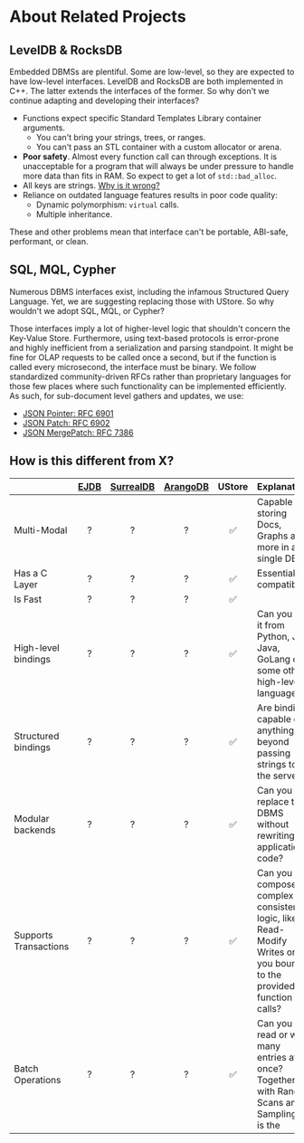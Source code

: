 # About Related Projects

## LevelDB & RocksDB

Embedded DBMSs are plentiful.
Some are low-level, so they are expected to have low-level interfaces.
LevelDB and RocksDB are both implemented in C++.
The latter extends the interfaces of the former.
So why don't we continue adapting and developing their interfaces?

- Functions expect specific Standard Templates Library container arguments.
  - You can't bring your strings, trees, or ranges.
  - You can't pass an STL container with a custom allocator or arena.
- **Poor safety**. Almost every function call can through exceptions. It is unacceptable for a program that will always be under pressure to handle more data than fits in RAM. So expect to get a lot of `std::bad_alloc`.
- All keys are strings. [Why is it wrong?][ustore-keys-size]
- Reliance on outdated language features results in poor code quality:
  - Dynamic polymorphism: `virtual` calls.
  - Multiple inheritance.

These and other problems mean that interface can't be portable, ABI-safe, performant, or clean.

## SQL, MQL, Cypher

Numerous DBMS interfaces exist, including the infamous Structured Query Language.
Yet, we are suggesting replacing those with UStore.
So why wouldn't we adopt SQL, MQL, or Cypher?

Those interfaces imply a lot of higher-level logic that shouldn't concern the Key-Value Store.
Furthermore, using text-based protocols is error-prone and highly inefficient from a serialization and parsing standpoint.
It might be fine for OLAP requests to be called once a second, but if the function is called every microsecond, the interface must be binary.
We follow standardized community-driven RFCs rather than proprietary languages for those few places where such functionality can be implemented efficiently.
As such, for sub-document level gathers and updates, we use:


- [JSON Pointer: RFC 6901][pointer]
- [JSON Patch: RFC 6902][patch]
- [JSON MergePatch: RFC 7386][merge-patch]

## How is this different from X?

|                       | [EJDB][ejdb] | [SurrealDB][surreal] | [ArangoDB][arango] | UStore | Explanation                                                                                                        |
| :-------------------- | :----------: | :------------------: | :----------------: | :----: | :----------------------------------------------------------------------------------------------------------------- |
| Multi-Modal           |      ?       |          ?           |         ?          |   ✅    | Capable of storing Docs, Graphs and more in a single DBMS                                                          |
| Has a C Layer         |      ?       |          ?           |         ?          |   ✅    | Essential for compatibility                                                                                        |
| Is Fast               |      ?       |          ?           |         ?          |   ✅    |                                                                                                                    |
| High-level bindings   |      ?       |          ?           |         ?          |   ✅    | Can you call it from Python, JS, Java, GoLang or some other high-level language?                                   |
| Structured bindings   |      ?       |          ?           |         ?          |   ✅    | Are bindings capable of anything beyond passing strings to the server?                                             |
| Modular backends      |      ?       |          ?           |         ?          |   ✅    | Can you replace the DBMS without rewriting the application code?                                                   |
| Supports Transactions |      ?       |          ?           |         ?          |   ✅    | Can you compose complex consistent logic, like Read-Modify Writes or are you bound to the provided function calls? |
| Batch Operations      |      ?       |          ?           |         ?          |   ✅    | Can you read or write many entries at once? Together with Range-Scans and Sampling it is the                       |

[ejdb]: https://github.com/Softmotions/ejdb
[surreal]: https://github.com/surrealdb/surrealdb
[arango]: https://github.com/arango/arangodb
[ustore-keys-size]: https://unum.cloud/ustore/c/#integer-keys
[pointer]: https://datatracker.ietf.org/doc/html/rfc6901
[patch]: https://datatracker.ietf.org/doc/html/rfc6902
[merge-patch]: https://datatracker.ietf.org/doc/html/rfc7386
